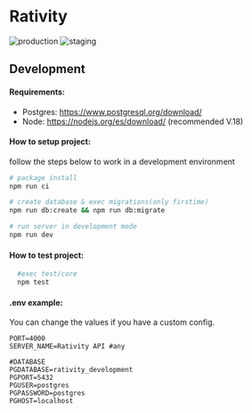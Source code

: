 # Rativity  

![production](https://github.com/MarcoPoggi/rativity-api/actions/workflows/production.yml/badge.svg?event=push)
![staging](https://github.com/MarcoPoggi/rativity-api/actions/workflows/staging.yml/badge.svg?event=push)

## Development  

#### Requirements:
- Postgres: https://www.postgresql.org/download/
- Node: https://nodejs.org/es/download/ (recommended V.18)

#### How to setup project:  
follow the steps below to work in a development environment
```bash
# package install
npm run ci

# create database & exec migrations(only firstime)
npm run db:create && npm run db:migrate

# run server in development mode
npm run dev
```

#### How to test project:
```bash
  #exec test/core
  npm test
```

#### .env example:  
You can change the values if you have a custom config.

```env
PORT=4000
SERVER_NAME=Rativity API #any

#DATABASE
PGDATABASE=rativity_development
PGPORT=5432
PGUSER=postgres
PGPASSWORD=postgres
PGHOST=localhost
```

